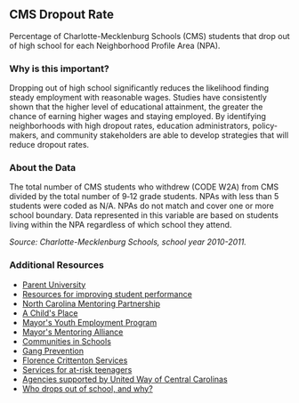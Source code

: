 ## CMS Dropout Rate
Percentage of Charlotte-Mecklenburg Schools (CMS) students that drop out of high school for each Neighborhood Profile Area (NPA).

### Why is this important?
Dropping out of high school significantly reduces the likelihood finding steady employment with reasonable wages.  Studies have consistently shown that the higher level of educational attainment, the greater the chance of earning higher wages and staying employed. By identifying neighborhoods with high dropout rates, education administrators, policy-makers, and community stakeholders are able to develop strategies that will reduce dropout rates.

### About the Data
The total number of CMS students who withdrew (CODE W2A) from CMS divided by the total number of 9‐12 grade students.  NPAs with less than 5 students were coded as N/A. NPAs do not match and cover one or more school boundary. Data represented in this variable are based on students living within the NPA regardless of which school they attend.

_Source: Charlotte-Mecklenburg Schools, school year 2010-2011._

### Additional Resources
+ [Parent University](http://www.cms.k12.nc.us/parents/ParentUniv/Pages/ParentResources.aspx)
+ [Resources for improving student performance](http://www.achildsplace.org/help-for-homeless-kids/student-services)
+ [North Carolina Mentoring Partnership](http://www.ncmentoring.org/id25.html)
+ [A Child's Place](http://www.achildsplace.org/)
+ [Mayor's Youth Employment Program](http://charmeck.org/city/charlotte/mayor/myep/Pages/default.aspx)
+ [Mayor's Mentoring Alliance](http://charmeck.org/city/charlotte/mayor/MentoringAlliance/Pages/default.aspx)
+ [Communities in Schools](http://www.cischarlotte.org/school-based-dropout-prevention/)
+ [Gang Prevention](http://charmeck.org/city/charlotte/CMPD/organization/Support/Pages/Gang%20of%20One.aspx)
+ [Florence Crittenton Services](http://www.fcsnc.org/)
+ [Services for at-risk teenagers](http://www.therelatives.org/Page.aspx?pid=459)
+ [Agencies supported by United Way of Central Carolinas](http://www.uwcentralcarolinas.org/who-we-help/agency-list)
+ [Who drops out of school, and why?](http://www.princeton.edu/futureofchildren/publications/journals/article/index.xml?journalid=30&articleid=49&sectionid=174)
